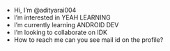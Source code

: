 -  Hi, I’m @adityarai004
-  I’m interested in YEAH LEARNING
-  I’m currently learning ANDROID DEV
-  I’m looking to collaborate on IDK
-  How to reach me can you see mail id on the profile?

<!---
adityarai004/adityarai004 is a ✨ special ✨ repository because its `README.md` (this file) appears on your GitHub profile.
You can click the Preview link to take a look at your changes.
--->
